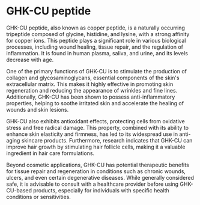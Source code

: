 <!--
source: GPT-4o
aka: copper peptide
tags: peptides
-->

# GHK-CU peptide

GHK-CU peptide, also known as copper peptide, is a naturally occurring tripeptide composed of glycine, histidine, and lysine, with a strong affinity for copper ions. This peptide plays a significant role in various biological processes, including wound healing, tissue repair, and the regulation of inflammation. It is found in human plasma, saliva, and urine, and its levels decrease with age.

One of the primary functions of GHK-CU is to stimulate the production of collagen and glycosaminoglycans, essential components of the skin's extracellular matrix. This makes it highly effective in promoting skin regeneration and reducing the appearance of wrinkles and fine lines. Additionally, GHK-CU has been shown to possess anti-inflammatory properties, helping to soothe irritated skin and accelerate the healing of wounds and skin lesions.

GHK-CU also exhibits antioxidant effects, protecting cells from oxidative stress and free radical damage. This property, combined with its ability to enhance skin elasticity and firmness, has led to its widespread use in anti-aging skincare products. Furthermore, research indicates that GHK-CU can improve hair growth by stimulating hair follicle cells, making it a valuable ingredient in hair care formulations.

Beyond cosmetic applications, GHK-CU has potential therapeutic benefits for tissue repair and regeneration in conditions such as chronic wounds, ulcers, and even certain degenerative diseases. While generally considered safe, it is advisable to consult with a healthcare provider before using GHK-CU-based products, especially for individuals with specific health conditions or sensitivities.
